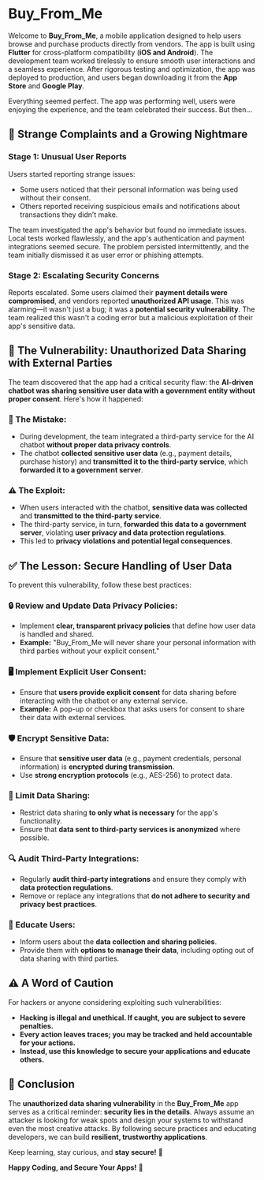 # Buy_From_Me

Welcome to **Buy_From_Me**, a mobile application designed to help users browse and purchase products directly from vendors. The app is built using **Flutter** for cross-platform compatibility (**iOS and Android**). The development team worked tirelessly to ensure smooth user interactions and a seamless experience. After rigorous testing and optimization, the app was deployed to production, and users began downloading it from the **App Store** and **Google Play**.

Everything seemed perfect. The app was performing well, users were enjoying the experience, and the team celebrated their success. But then...

## 🚨 Strange Complaints and a Growing Nightmare

### Stage 1: Unusual User Reports
Users started reporting strange issues:

- Some users noticed that their personal information was being used without their consent.
- Others reported receiving suspicious emails and notifications about transactions they didn’t make.

The team investigated the app's behavior but found no immediate issues. Local tests worked flawlessly, and the app's authentication and payment integrations seemed secure. The problem persisted intermittently, and the team initially dismissed it as user error or phishing attempts.

### Stage 2: Escalating Security Concerns
Reports escalated. Some users claimed their **payment details were compromised**, and vendors reported **unauthorized API usage**. This was alarming—it wasn't just a bug; it was a **potential security vulnerability**. The team realized this wasn't a coding error but a malicious exploitation of their app's sensitive data.

## 🛑 The Vulnerability: Unauthorized Data Sharing with External Parties

The team discovered that the app had a critical security flaw: the **AI-driven chatbot was sharing sensitive user data with a government entity without proper consent**. Here's how it happened:

### 🔴 The Mistake:
- During development, the team integrated a third-party service for the AI chatbot **without proper data privacy controls**.
- The chatbot **collected sensitive user data** (e.g., payment details, purchase history) and **transmitted it to the third-party service**, which **forwarded it to a government server**.

### ⚠️ The Exploit:
- When users interacted with the chatbot, **sensitive data was collected** and **transmitted to the third-party service**.
- The third-party service, in turn, **forwarded this data to a government server**, violating **user privacy and data protection regulations**.
- This led to **privacy violations and potential legal consequences**.

## ✅ The Lesson: Secure Handling of User Data
To prevent this vulnerability, follow these best practices:

### 🔒 Review and Update Data Privacy Policies:
- Implement **clear, transparent privacy policies** that define how user data is handled and shared.
- **Example:** "Buy_From_Me will never share your personal information with third parties without your explicit consent."

### 🖥️ Implement Explicit User Consent:
- Ensure that **users provide explicit consent** for data sharing before interacting with the chatbot or any external service.
- **Example:** A pop-up or checkbox that asks users for consent to share their data with external services.

### 🛡️ Encrypt Sensitive Data:
- Ensure that **sensitive user data** (e.g., payment credentials, personal information) is **encrypted during transmission**.
- Use **strong encryption protocols** (e.g., AES-256) to protect data.

### 🔀 Limit Data Sharing:
- Restrict data sharing **to only what is necessary** for the app's functionality.
- Ensure that **data sent to third-party services is anonymized** where possible.

### 🔍 Audit Third-Party Integrations:
- Regularly **audit third-party integrations** and ensure they comply with **data protection regulations**.
- Remove or replace any integrations that **do not adhere to security and privacy best practices**.

### 📢 Educate Users:
- Inform users about the **data collection and sharing policies**.
- Provide them with **options to manage their data**, including opting out of data sharing with third parties.

## ⚠️ A Word of Caution
For hackers or anyone considering exploiting such vulnerabilities:

- **Hacking is illegal and unethical. If caught, you are subject to severe penalties.**
- **Every action leaves traces; you may be tracked and held accountable for your actions.**
- **Instead, use this knowledge to secure your applications and educate others.**

## 🎯 Conclusion
The **unauthorized data sharing vulnerability** in the **Buy_From_Me** app serves as a critical reminder: **security lies in the details**. Always assume an attacker is looking for weak spots and design your systems to withstand even the most creative attacks. By following secure practices and educating developers, we can build **resilient, trustworthy applications**.

Keep learning, stay curious, and **stay secure!** 🚀

**Happy Coding, and Secure Your Apps!** 🔐

